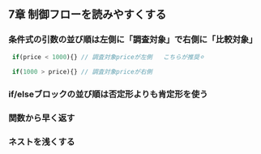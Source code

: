 ## 7章 制御フローを読みやすくする
### 条件式の引数の並び順は左側に「調査対象」で右側に「比較対象」
```javascript
 if(price < 1000){} // 調査対象priceが左側   こちらが推奨⚪︎
 
 if(1000 > price){} // 調査対象priceが右側
```
### if/elseブロックの並び順は否定形よりも肯定形を使う

### 関数から早く返す

### ネストを浅くする
